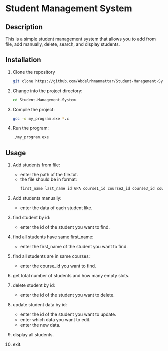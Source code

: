 # Student Management System 
## Description
This is a simple student management system that allows you to add from file, add manually, delete, search, and display students.

## Installation
1. Clone the repository

    ```bash
    git clone https://github.com/Abdelrhmanmattar/Student-Management-System.git
    ```
2. Change into the project directory:

    ```bash
    cd Student-Management-System
    ```

3. Compile the project:

    ```bash
    gcc -o my_program.exe *.c
    ```
4. Run the program:

    ```bash
    ./my_program.exe
    ```

## Usage
1. Add students from file:
    - enter the path of the file.txt.
    - the file should be in format:
        ```bash
        first_name last_name id GPA course1_id course2_id course3_id course4_id course5_id
        ```
2. Add students manually:
    - enter the data of each student like.

3. find student by id:
    - enter the id of the student you want to find.

4. find all students have same first_name:
    - enter the first_name of the student you want to find.

5. find all students are in same courses:
    - enter the course_id you want to find.

6. get total number of students and how many empty slots.

7. delete student by id:
    - enter the id of the student you want to delete.

8. update student data by id:
    - enter the id of the student you want to update.
    - enter which data you want to edit.
    - enter the new data.

9. display all students.

10. exit.
